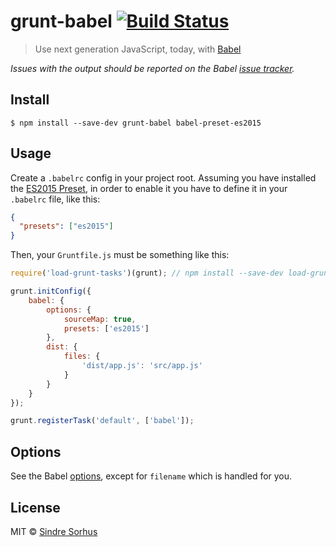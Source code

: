 # grunt-babel [![Build Status](https://travis-ci.org/babel/grunt-babel.svg?branch=master)](https://travis-ci.org/babel/grunt-babel)

> Use next generation JavaScript, today, with [Babel](https://babeljs.io)

*Issues with the output should be reported on the Babel [issue tracker](https://phabricator.babeljs.io).*


## Install

```
$ npm install --save-dev grunt-babel babel-preset-es2015
```


## Usage

Create a `.babelrc` config in your project root. Assuming you have installed the [ES2015 Preset](https://babeljs.io/docs/plugins/preset-es2015/), in order to enable it you have to define it in your `.babelrc` file, like this:

```json
{
  "presets": ["es2015"]
}
```

Then, your `Gruntfile.js` must be something like this:

```js
require('load-grunt-tasks')(grunt); // npm install --save-dev load-grunt-tasks

grunt.initConfig({
	babel: {
		options: {
			sourceMap: true,
			presets: ['es2015']
		},
		dist: {
			files: {
				'dist/app.js': 'src/app.js'
			}
		}
	}
});

grunt.registerTask('default', ['babel']);
```


## Options

See the Babel [options](https://babeljs.io/docs/usage/options), except for `filename` which is handled for you.


## License

MIT © [Sindre Sorhus](https://sindresorhus.com)
